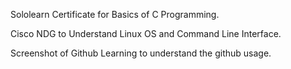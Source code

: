 Sololearn Certificate for Basics of C Programming.


Cisco NDG to Understand Linux OS and Command Line Interface.


Screenshot of Github Learning to understand the github usage.